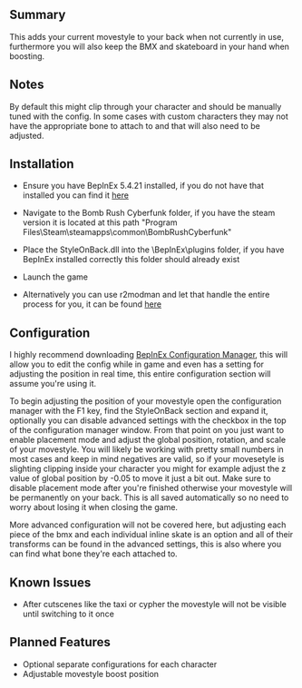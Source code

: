 ## Summary
This adds your current movestyle to your back when not currently in use, furthermore you will also keep the BMX and skateboard in your hand when boosting.

## Notes
By default this might clip through your character and should be manually tuned with the config. In some cases with custom characters they may not have the appropriate bone to attach to and that will also need to be adjusted.

## Installation
 - Ensure you have BepInEx 5.4.21 installed, if you do not have that installed you can find it [here](https://github.com/BepInEx/BepInEx/releases/tag/v5.4.21)
 - Navigate to the Bomb Rush Cyberfunk folder, if you have the steam version it is located at this path "Program Files\Steam\steamapps\common\BombRushCyberfunk"
 - Place the StyleOnBack.dll into the \BepInEx\plugins folder, if you have BepInEx installed correctly this folder should already exist
 - Launch the game<br>

 - Alternatively you can use r2modman and let that handle the entire process for you, it can be found [here](https://thunderstore.io/c/bomb-rush-cyberfunk/p/ebkr/r2modman/)

## Configuration
I highly recommend downloading [BepInEx Configuration Manager](https://github.com/BepInEx/BepInEx.ConfigurationManager), this will allow you to edit the config while in game and even has a setting for adjusting the position in real time, this entire configuration section will assume you're using it. 

To begin adjusting the position of your movestyle open the configuration manager with the F1 key, find the StyleOnBack section and expand it, optionally you can disable advanced settings with the checkbox in the top of the configuration manager window. From that point on you just want to enable placement mode and adjust the global position, rotation, and scale of your movestyle. You will likely be working with pretty small numbers in most cases and keep in mind negatives are valid, so if your movesetyle is slighting clipping inside your character you might for example adjust the z value of global position by -0.05 to move it just a bit out. Make sure to disable placement mode after you're finished otherwise your movestyle will be permanently on your back. This is all saved automatically so no need to worry about losing it when closing the game. 

More advanced configuration will not be covered here, but adjusting each piece of the bmx and each individual inline skate is an option and all of their transforms can be found in the advanced settings, this is also where you can find what bone they're each attached to.

## Known Issues
- After cutscenes like the taxi or cypher the movestyle will not be visible until switching to it once

## Planned Features
- Optional separate configurations for each character
- Adjustable movestyle boost position



